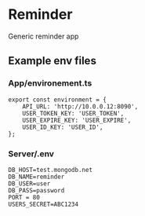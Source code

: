 # Reminder
Generic reminder app

## Example env files
### App/environement.ts
```
export const environment = {
    API_URL: 'http://10.0.0.12:8090',
    USER_TOKEN_KEY: 'USER_TOKEN',
    USER_EXPIRE_KEY: 'USER_EXPIRE',
    USER_ID_KEY: 'USER_ID',
};
```
### Server/.env
```
DB_HOST=test.mongodb.net
DB_NAME=reminder
DB_USER=user
DB_PASS=password
PORT = 80
USERS_SECRET=ABC1234
```